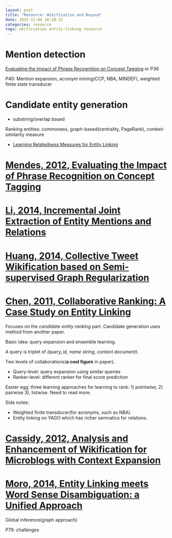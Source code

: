 ```yaml
---
layout: post
title: "Resource: Wikification and Beyond"
date: 2015-11-04 18:28:22
categories: resource
tags: wkificiation entity-linking resource
---
```


# Mention detection

[Evaluating the Impact of Phrase Recognition on Concept Tagging](http://www.lrec-conf.org/proceedings/lrec2012/pdf/545_Paper.pdf) or P36

P40: Mention expansion, acronym mining(CCP, NBA, MINDEF), weighted finite state transducer

# Candidate entity generation

- substring/overlap based

Ranking entities: commoness, graph-based(centrality, PageRank), context-similarity measure

- [Learning Relatedness Measures for Entity Linking](http://dexter.isti.cnr.it/static/papers/cikm13.pdf)


# [Mendes, 2012, Evaluating the Impact of Phrase Recognition on Concept Tagging](http://www.lrec-conf.org/proceedings/lrec2012/pdf/545_Paper.pdf)

# [Li, 2014, Incremental Joint Extraction of Entity Mentions and Relations](http://www.anthology.aclweb.org/P/P14/P14-1038.pdf)

# [Huang, 2014, Collective Tweet Wikification based on Semi-supervised Graph Regularization](http://nlp.cs.rpi.edu/paper/tweetwikification.pdf)


# [Chen, 2011, Collaborative Ranking: A Case Study on Entity Linking](http://nlp.cs.rpi.edu/paper/clranking.pdf)

Focuses on the *candidate entity ranking* part. Candidate generation uses method from another paper.

Basic idea: query expansion and ensemble learning.

A query is triplet of *(query_id, name string, context document)*.

Two levels of collaborations(**a cool figure** in paper).

- Query-level: query expansion using similar queries
- Ranker-level: different ranker for final score prediction

Easter egg: three learning approaches for learning to rank: 1) pointwise, 2) pairwise 3), listwise. Need to read more.

Side notes:

- Weighted finite transducer(for acronyms, such as NBA).
- Entity linking on YAGO which has richer semnatics for relations.

# [Cassidy, 2012, Analysis and Enhancement of Wikification for Microblogs with Context Expansion](http://www.anthology.aclweb.org/C/C12/C12-1028.pdf)

# [Moro, 2014, Entity Linking meets Word Sense Disambiguation: a Unified Approach](http://wwwusers.di.uniroma1.it/~navigli/pubs/TACL_2014_Babelfy.pdf)

Global inference(graph approach)


P79: challenges
